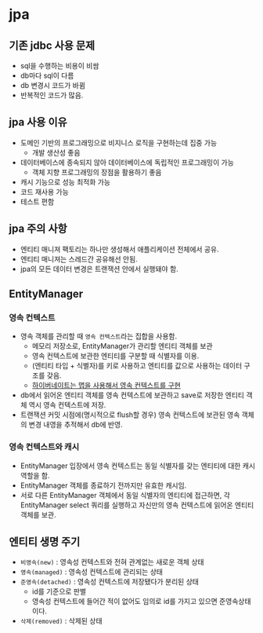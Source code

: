 # jpa

## 기존 jdbc 사용 문제

- sql을 수행하는 비용이 비쌈
- db마다 sql이 다름
- db 변경시 코드가 바뀜
- 반복적인 코드가 많음.

## jpa 사용 이유

- 도메인 기반의 프로그래밍으로 비지니스 로직을 구현하는데 집중 가능
    - 개발 생산성 좋음
- 데이터베이스에 종속되지 않아 데이터베이스에 독립적인 프로그래밍이 가능
    - 객체 지향 프로그래밍의 장점을 활용하기 좋음
- 캐시 기능으로 성능 최적화 가능
- 코드 재사용 가능
- 테스트 편함

## jpa 주의 사항

- 엔티티 매니져 팩토리는 하나만 생성해서 애플리케이션 전체에서 공유.
- 엔티티 매니져는 스레드간 공유해선 안됨.
- jpa의 모든 데이터 변경은 트랜잭션 안에서 실행돼야 함.

## EntityManager

### 영속 컨텍스트

- 영속 객체를 관리할 때 `영속 컨텍스트`라는 집합을 사용함.
    - 메모리 저장소로, EntityManager가 관리할 엔티티 객체를 보관
    - 영속 컨텍스트에 보관한 엔티티를 구분할 때 식별자를 이용.
    - (엔티티 타입 + 식별자)를 키로 사용하고 엔티티를 값으로 사용하는 데이터 구조를 갖음.
    - <u>하이버네이트는 맵을 사용해서 영속 컨텍스트를 구현</u>
- db에서 읽어온 엔티티 객체를 영속 컨텍스트에 보관하고 save로 저장한 엔티티 객체 역시 영속 컨텍스트에 저장.
- 트랜잭션 커밋 시점에(명시적으로 flush할 경우) 영속 컨텍스트에 보관된 영속 객체의 변경 내영을 추적해서 db에 반영.

### 영속 컨텍스트와 캐시

- EntityManager 입장에서 영속 컨텍스트는 동일 식별자를 갖는 엔티티에 대한 캐시 역할을 함.
- EntityManager 객체를 종료하기 전까지만 유효한 캐시임.
- 서로 다른 EntityManager 객체에서 동일 식별자의 엔티티에 접근하면, 각 EntityManager select 쿼리를 실행하고 자신만의 영속 컨텍스트에 읽어온 엔티티 객체를 보관.

## 엔티티 생명 주기

- `비영속(new)` : 영속성 컨텍스트와 전혀 관계없는 새로운 객체 상태
- `영속(managed)` : 영속성 컨텍스트에 관리되는 상태
- `준영속(detached)` : 영속성 컨텍스트에 저장됐다가 분리된 상태
    - id를 기준으로 판별
    - 영속성 컨텍스트에 들어간 적이 없어도 임의로 id를 가지고 있으면 준영속상태이다.
- `삭제(removed)` : 삭제된 상태
